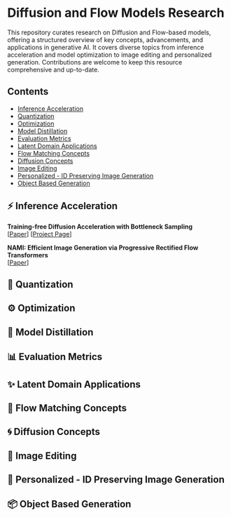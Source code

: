 # Diffusion and Flow Models Research

This repository curates research on Diffusion and Flow-based models, offering a structured overview of key concepts, advancements, and applications in generative AI. It covers diverse topics from inference acceleration and model optimization to image editing and personalized generation. Contributions are welcome to keep this resource comprehensive and up-to-date.

## Contents

- [Inference Acceleration](#inference-acceleration)
- [Quantization](#quantization)
- [Optimization](#optimization)
- [Model Distillation](#model-distillation)
- [Evaluation Metrics](#evaluation-metrics)
- [Latent Domain Applications](#latent-domain-applications)
- [Flow Matching Concepts](#flow-matching-concepts)
- [Diffusion Concepts](#diffusion-concepts)
- [Image Editing](#image-editing)
- [Personalized - ID Preserving Image Generation](#personalized---id-preserving-image-generation)
- [Object Based Generation](#object-based-generation)

## ⚡️ Inference Acceleration

**Training-free Diffusion Acceleration with Bottleneck Sampling** \
[[Paper](https://arxiv.org/pdf/2503.18940)]
[[Project Page](https://tyfeld.github.io/BottleneckSampling.github.io/)]

**NAMI: Efficient Image Generation via Progressive Rectified Flow Transformers** \
[[Paper](https://arxiv.org/pdf/2503.09242)]



## 🤏 Quantization


## ⚙️ Optimization


## 🧪 Model Distillation


## 📊 Evaluation Metrics


## ✨ Latent Domain Applications


## 🌊 Flow Matching Concepts


## 🌀 Diffusion Concepts


## 🎨 Image Editing


## 👤 Personalized - ID Preserving Image Generation


## 📦 Object Based Generation
